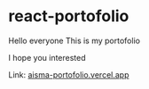# react-portofolio

Hello everyone
This is my portofolio

I hope you interested

Link: [aisma-portofolio.vercel.app](https://aisma-portofolio.vercel.app/)
